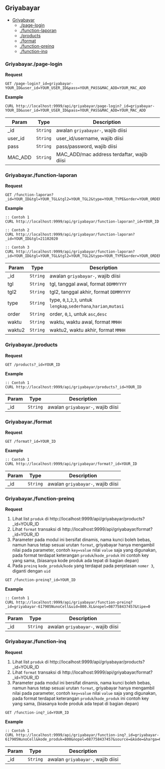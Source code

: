
<a name="module_Griyabayar"></a>
## Griyabayar

* [Griyabayar](#module_Griyabayar)
    * [./page-login](#module_Griyabayar./page-login)
    * [./function-laporan](#module_Griyabayar./function-laporan)
    * [./products](#module_Griyabayar./products)
    * [./format](#module_Griyabayar./format)
    * [./function-preinq](#module_Griyabayar./function-preinq)
    * [./function-inq](#module_Griyabayar./function-inq)



<a name="module_Griyabayar./page-login"></a>
### Griyabayar./page-login
**Request**```GET /page-login?_id=griyabayar-YOUR_ID&user_id=YOUR_USER_ID&pass=YOUR_PASS&MAC_ADD=YOUR_MAC_ADD```**Example**```CURL http://localhost:9999/api/griyabayar/page-login?_id=griyabayar-YOUR_ID&user_id=YOUR_USER_ID&pass=YOUR_PASS&MAC_ADD=YOUR_MAC_ADD```


| Param | Type | Description |
| --- | --- | --- |
| _id | <code>String</code> | awalan `griyabayar-`, wajib diisi |
| user_id | <code>String</code> | user_id/username, wajib diisi |
| pass | <code>String</code> | pass/password, wajib diisi |
| MAC_ADD | <code>String</code> | MAC_ADD/mac address terdaftar, wajib diisi |



<a name="module_Griyabayar./function-laporan"></a>
### Griyabayar./function-laporan
**Request**```GET /function-laporan?_id=YOUR_ID&tgl=YOUR_TGL&tgl2=YOUR_TGL2&type=YOUR_TYPE&order=YOUR_ORDER&waktu=YOUR_WAKTU&waktu2=YOUR_WAKTU2```**Example**```:: Contoh 1CURL http://localhost:9999/api/griyabayar/function-laporan?_id=YOUR_ID:: Contoh 2CURL http://localhost:9999/api/griyabayar/function-laporan?_id=YOUR_ID&tgl=21102020:: Contoh 3CURL http://localhost:9999/api/griyabayar/function-laporan?_id=YOUR_ID&tgl=YOUR_TGL&tgl2=YOUR_TGL2&type=YOUR_TYPE&order=YOUR_ORDER&waktu=YOUR_WAKTU&waktu2=YOUR_WAKTU2```


| Param | Type | Description |
| --- | --- | --- |
| _id | <code>String</code> | awalan `griyabayar-`, wajib diisi |
| tgl | <code>String</code> | tgl, tanggal awal, format `DDMMYYYY` |
| tgl2 | <code>String</code> | tgl2, tanggal akhir, format `DDMMYYYY` |
| type | <code>String</code> | type, `0`,`1`,`2`,`3`, untuk `lengkap`,`sederhana`,`harian`,`mutasi` |
| order | <code>String</code> | order, `0`,`1`, untuk `asc`,`desc` |
| waktu | <code>String</code> | waktu, waktu awal, format `MMHH` |
| waktu2 | <code>String</code> | waktu2, waktu akhir, format `MMHH` |



<a name="module_Griyabayar./products"></a>
### Griyabayar./products
**Request**```GET /products?_id=YOUR_ID```**Example**```:: Contoh 1CURL http://localhost:9999/api/griyabayar/products?_id=YOUR_ID```


| Param | Type | Description |
| --- | --- | --- |
| _id | <code>String</code> | awalan `griyabayar-`, wajib diisi |



<a name="module_Griyabayar./format"></a>
### Griyabayar./format
**Request**```GET /format?_id=YOUR_ID```**Example**```:: Contoh 1CURL http://localhost:9999/api/griyabayar/format?_id=YOUR_ID```


| Param | Type | Description |
| --- | --- | --- |
| _id | <code>String</code> | awalan `griyabayar-`, wajib diisi |



<a name="module_Griyabayar./function-preinq"></a>
### Griyabayar./function-preinq
**Request**1. Lihat list `produk` di http://localhost:9999/api/griyabayar/products?_id=YOUR_ID2. Lihat `format` transaksi di http://localhost:9999/api/griyabayar/format?_id=YOUR_ID3. Parameter pada modul ini bersifat dinamis, nama kunci boleh bebas, namun harus tetap sesuai urutan `format`, griyabayar hanya mengambil nilai pada parameter, contoh `key=value` nilai `value` saja yang digunakan, pada format terdapat keterangan `produk`/`kode_produk` ini contoh key yang sama, (biasanya kode produk ada tepat di bagian depan)4. Pada `preinq` `kode_produk`/`kode` yang terdapat pada penjelasan `nomer 3`, diganti dengan `uid````GET /function-preinq?_id=YOUR_ID```**Example**```:: Contoh 1CURL http://localhost:9999/api/griyabayar/function-preinq?_id=griyabayar-617905NunoCell&uid=800.XL&nopel=087758437457&tipe=0```


| Param | Type | Description |
| --- | --- | --- |
| _id | <code>String</code> | awalan `griyabayar-`, wajib diisi |



<a name="module_Griyabayar./function-inq"></a>
### Griyabayar./function-inq
**Request**1. Lihat list `produk` di http://localhost:9999/api/griyabayar/products?_id=YOUR_ID2. Lihat `format` transaksi di http://localhost:9999/api/griyabayar/format?_id=YOUR_ID3. Parameter pada modul ini bersifat dinamis, nama kunci boleh bebas, namun harus tetap sesuai urutan `format`, griyabayar hanya mengambil nilai pada parameter, contoh `key=value` nilai `value` saja yang digunakan, pada format terdapat keterangan `produk`/`kode_produk` ini contoh key yang sama, (biasanya kode produk ada tepat di bagian depan)```GET /function-inq?_id=YOUR_ID```**Example**```:: Contoh 1CURL http://localhost:9999/api/griyabayar/function-inq?_id=griyabayar-617905NunoCell&kode_produk=800&nopel=087758437457&source=&kode=&harga=6050&cetak=0```


| Param | Type | Description |
| --- | --- | --- |
| _id | <code>String</code> | awalan `griyabayar-`, wajib diisi |


